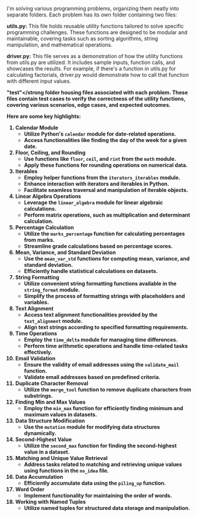 I'm solving various programming problems, organizing them neatly into separate folders. Each problem has its own folder containing two files:

<strong>utils.py:</strong> This file holds reusable utility functions tailored to solve specific programming challenges. These functions are designed to be modular and maintainable, covering tasks such as sorting algorithms, string manipulation, and mathematical operations.

<strong>driver.py:</strong> This file serves as a demonstration of how the utility functions from utils.py are utilized. It includes sample inputs, function calls, and showcases the results. For example, if there's a function in utils.py for calculating factorials, driver.py would demonstrate how to call that function with different input values.

<Strong> "test"</strong folder housing files associated with each problem. These files contain test cases to verify the correctness of the utility functions, covering various scenarios, edge cases, and expected outcomes.

Here are some key highlights:

<ol>
    <li><strong>Calendar Module</strong>
        <ul>
            <li>Utilize Python's <code>calendar</code> module for date-related operations.</li>
            <li>Access functionalities like finding the day of the week for a given date.</li>
        </ul>
    </li>
    <li><strong>Floor, Ceiling, and Rounding</strong>
        <ul>
            <li>Use functions like <code>floor</code>, <code>ceil</code>, and <code>rint</code> from the <code>math</code> module.</li>
            <li>Apply these functions for rounding operations on numerical data.</li>
        </ul>
    </li>
    <li><strong>Iterables</strong>
        <ul>
            <li>Employ helper functions from the <code>iterators_iterables</code> module.</li>
            <li>Enhance interaction with iterators and iterables in Python.</li>
            <li>Facilitate seamless traversal and manipulation of iterable objects.</li>
        </ul>
    </li>
    <li><strong>Linear Algebra Operations</strong>
        <ul>
            <li>Leverage the <code>linear_algebra</code> module for linear algebraic calculations.</li>
            <li>Perform matrix operations, such as multiplication and determinant calculation.</li>
        </ul>
    </li>
    <li><strong>Percentage Calculation</strong>
        <ul>
            <li>Utilize the <code>marks_percentage</code> function for calculating percentages from marks.</li>
            <li>Streamline grade calculations based on percentage scores.</li>
        </ul>
    </li>
    <li><strong>Mean, Variance, and Standard Deviation</strong>
        <ul>
            <li>Use the <code>mean_var_std</code> functions for computing mean, variance, and standard deviation.</li>
            <li>Efficiently handle statistical calculations on datasets.</li>
        </ul>
    </li>
    <li><strong>String Formatting</strong>
        <ul>
            <li>Utilize convenient string formatting functions available in the <code>string_format</code> module.</li>
            <li>Simplify the process of formatting strings with placeholders and variables.</li>
        </ul>
    </li>
    <li><strong>Text Alignment</strong>
        <ul>
            <li>Access text alignment functionalities provided by the <code>text_alignment</code> module.</li>
            <li>Align text strings according to specified formatting requirements.</li>
        </ul>
    </li>
    <li><strong>Time Operations</strong>
        <ul>
            <li>Employ the <code>time_delta</code> module for managing time differences.</li>
            <li>Perform time arithmetic operations and handle time-related tasks effectively.</li>
        </ul>
    </li>
    <li><strong>Email Validation</strong>
        <ul>
            <li>Ensure the validity of email addresses using the <code>validate_mail</code> function.</li>
            <li>Validate email addresses based on predefined criteria.</li>
        </ul>
    </li>
    <li><strong>Duplicate Character Removal</strong>
        <ul>
            <li>Utilize the <code>merge_tool</code> function to remove duplicate characters from substrings.</li>
        </ul>
    </li>
    <li><strong>Finding Min and Max Values</strong>
        <ul>
            <li>Employ the <code>min_max</code> function for efficiently finding minimum and maximum values in datasets.</li>
        </ul>
    </li>
    <li><strong>Data Structure Modification</strong>
        <ul>
            <li>Use the <code>mutation</code> module for modifying data structures dynamically.</li>
        </ul>
    </li>
    <li><strong>Second-Highest Value</strong>
        <ul>
            <li>Utilize the <code>second_max</code> function for finding the second-highest value in a dataset.</li>
        </ul>
    </li>
    <li><strong>Matching and Unique Value Retrieval</strong>
        <ul>
            <li>Address tasks related to matching and retrieving unique values using functions in the <code>no_idea</code> file.</li>
        </ul>
    </li>
    <li><strong>Data Accumulation</strong>
        <ul>
            <li>Efficiently accumulate data using the <code>piling_up</code> function.</li>
        </ul>
    </li>
    <li><strong>Word Order</strong>
        <ul>
            <li>Implement functionality for maintaining the order of words.</li>
        </ul>
    </li>
    <li><strong>Working with Named Tuples</strong>
        <ul>
            <li>Utilize named tuples for structured data storage and manipulation.</li>
        </ul>
    </li>
</ol>
